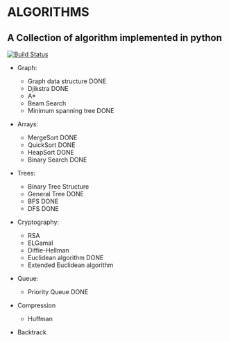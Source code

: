 # ALGORITHMS 

## A Collection of algorithm implemented in python

[![Build Status](https://travis-ci.com/MatteoFormentin/Algorithms.svg?branch=master)](https://travis-ci.com/MatteoFormentin/Algorithms)

* Graph:
  * Graph data structure DONE
  * Djikstra DONE
  * A*
  * Beam Search
  * Minimum spanning tree DONE

* Arrays:
  * MergeSort DONE
  * QuickSort  DONE
  * HeapSort   DONE
  * Binary Search DONE

* Trees:
  * Binary Tree Structure
  * General Tree DONE
  * BFS DONE
  * DFS DONE

* Cryptography:
  * RSA
  * ELGamal
  * Diffie-Hellman
  * Euclidean algorithm DONE
  * Extended Euclidean algorithm

* Queue:
  * Priority Queue DONE

* Compression
  * Huffman

* Backtrack
